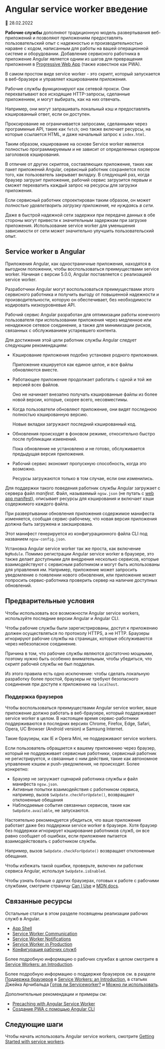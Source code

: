 # Angular service worker введение

:date: 28.02.2022

**Рабочие службы** дополняют традиционную модель развертывания веб-приложений и позволяют приложениям предоставлять пользовательский опыт с надежностью и производительностью наравне с кодом, написанным для работы на вашей операционной системе и оборудовании. Добавление сервисного работника в приложение Angular является одним из шагов для превращения приложения в [Progressive Web App](https://web.dev/progressive-web-apps/) (также известное как PWA).

В самом простом виде service worker - это скрипт, который запускается в веб-браузере и управляет кэшированием приложения.

Рабочие службы функционируют как сетевой прокси. Они перехватывают все исходящие HTTP-запросы, сделанные приложением, и могут выбирать, как на них отвечать.

Например, они могут запрашивать локальный кэш и предоставлять кэшированный ответ, если он доступен.

Проксирование не ограничивается запросами, сделанными через программные API, такие как `fetch`; оно также включает ресурсы, на которые ссылается HTML, и даже начальный запрос к `index.html`.

Таким образом, кэширование на основе Service worker является полностью программируемым и не зависит от определенных сервером заголовков кэширования.

В отличие от других скриптов, составляющих приложение, таких как пакет приложений Angular, сервисный работник сохраняется после того, как пользователь закрывает вкладку. В следующий раз, когда браузер загрузит приложение, рабочий сервис загрузится первым и сможет перехватить каждый запрос на ресурсы для загрузки приложения.

Если сервисный работник спроектирован таким образом, он может _полностью удовлетворить загрузку приложения, не нуждаясь в сети_.

Даже в быстрой надежной сети задержки при передаче данных в обе стороны могут привести к значительным задержкам при загрузке приложения. Использование service worker для уменьшения зависимости от сети может значительно улучшить пользовательский опыт.

## Service worker в Angular

Приложения Angular, как одностраничные приложения, находятся в выгодном положении, чтобы воспользоваться преимуществами service worker. Начиная с версии 5.0.0, Angular поставляется с реализацией service worker.

Разработчики Angular могут воспользоваться преимуществами этого сервисного работника и получить выгоду от повышенной надежности и производительности, которую он обеспечивает, без необходимости кодировать низкоуровневые API.

Рабочий сервис Angular разработан для оптимизации работы конечного пользователя при использовании приложения через медленное или ненадежное сетевое соединение, а также для минимизации рисков, связанных с обслуживанием устаревшего контента.

Для достижения этой цели работник службы Angular следует следующим рекомендациям:

-   Кэширование приложения подобно установке родного приложения.

    Приложение кэшируется как единое целое, и все файлы обновляются вместе.

-   Работающее приложение продолжает работать с одной и той же версией всех файлов.

    Оно не начинает внезапно получать кэшированные файлы из более новой версии, которые, скорее всего, несовместимы.

-   Когда пользователи обновляют приложение, они видят последнюю полностью кэшированную версию.

    Новые вкладки загружают последний кэшированный код.

-   Обновления происходят в фоновом режиме, относительно быстро после публикации изменений.

    Пока обновление не установлено и не готово, обслуживается предыдущая версия приложения.

-   Рабочий сервис экономит пропускную способность, когда это возможно.

    Ресурсы загружаются только в том случае, если они изменились.

Для поддержки такого поведения работник службы Angular загружает с сервера файл _manifest_. Файл, называемый `ngsw.json` (не путать с [web app manifest](https://developer.mozilla.org/docs/Web/Manifest)), описывает ресурсы для кэширования и включает хэши содержимого каждого файла.

При развертывании обновления приложения содержимое манифеста изменяется, сообщая сервис-рабочему, что новая версия приложения должна быть загружена и закэширована.

Этот манифест генерируется из конфигурационного файла CLI под названием `ngsw-config.json`.

Установка Angular service worker так же проста, как включение `NgModule`. Помимо регистрации Angular service worker в браузере, это также делает доступными для внедрения несколько сервисов, которые взаимодействуют с сервисным работником и могут быть использованы для управления им.
Например, приложение может запросить уведомление о появлении нового обновления, или приложение может попросить сервис-работника проверить сервер на наличие доступных обновлений.

## Предварительные условия

Чтобы использовать все возможности Angular service workers, используйте последние версии Angular и Angular CLI.

Чтобы рабочие службы были зарегистрированы, доступ к приложению должен осуществляться по протоколу HTTPS, а не HTTP. Браузеры игнорируют рабочие службы на страницах, которые обслуживаются через небезопасное соединение.

Причина в том, что рабочие службы являются достаточно мощными, поэтому нужно быть особенно внимательным, чтобы убедиться, что скрипт рабочей службы не был подделан.

Из этого правила есть одно исключение: чтобы сделать локальную разработку более простой, браузеры _не_ требуют безопасного соединения при доступе к приложению на `localhost`.

### Поддержка браузеров

Чтобы воспользоваться преимуществами Angular service worker, ваше приложение должно работать в веб-браузере, который поддерживает service worker в целом. В настоящее время сервис-работники поддерживаются в последних версиях Chrome, Firefox, Edge, Safari, Opera, UC Browser (Android version) и Samsung Internet.

Такие браузеры, как IE и Opera Mini, не поддерживают service workers.

Если пользователь обращается к вашему приложению через браузер, который не поддерживает сервисные работники, сервисный работник не регистрируется, и связанные с ним действия, такие как автономное управление кэшем и push-уведомления, не происходят. Более конкретно:

-   Браузер не загружает сценарий работника службы и файл манифеста `ngsw.json`.
-   Активные попытки взаимодействия с работником сервиса, например, вызов `SwUpdate.checkForUpdate()`, возвращают отклоненные обещания
-   Наблюдаемые события связанных сервисов, такие как `SwUpdate.available`, не запускаются.

Настоятельно рекомендуется убедиться, что ваше приложение работает даже без поддержки service worker в браузере. Хотя браузер без поддержки игнорирует кэширование работников служб, он все равно сообщает об ошибках, если приложение пытается взаимодействовать с работником службы.

Например, вызов `SwUpdate.checkForUpdate()` возвращает отклоненные обещания.

Чтобы избежать такой ошибки, проверьте, включен ли работник сервиса Angular, используя `SwUpdate.isEnabled`.

Чтобы узнать больше о других браузерах, готовых к работе с рабочими службами, смотрите страницу [Can I Use](https://caniuse.com/#feat=serviceworkers) и [MDN docs](https://developer.mozilla.org/docs/Web/API/Service_Worker_API).

## Связанные ресурсы

Остальные статьи в этом разделе посвящены реализации рабочих служб в Angular.

-   [App Shell](app-shell.md)
-   [Service Worker Communication](service-worker-communications.md)
-   [Service Worker Notifications](service-worker-notifications.md)
-   [Service Worker in Production](service-worker-devops.md)
-   [Конфигурация рабочих служб](service-worker-config.md)

Более подробную информацию о рабочих службах в целом смотрите в [Service Workers: an Introduction](https://developers.google.com/web/fundamentals/primers/service-workers).

Более подробную информацию о поддержке браузеров см. в разделе [Поддержка браузеров](https://developers.google.com/web/fundamentals/primers/service-workers/#browser_support) в [Service Workers: an Introduction](https://developers.google.com/web/fundamentals/primers/service-workers), в статьях Джейка Арчибальда [Готов ли Serviceworker?](https://jakearchibald.github.io/isserviceworkerready) и [Можно ли использовать](https://caniuse.com/serviceworkers).

Дополнительные рекомендации и примеры см:

-   [Precaching with Angular Service Worker](https://web.dev/precaching-with-the-angular-service-worker)
-   [Создание PWA с помощью Angular CLI](https://web.dev/creating-pwa-with-angular-cli)

## Следующие шаги

Чтобы начать использовать Angular service workers, смотрите [Getting Started with service workers](service-worker-getting-started.md).

<!-- links -->

<!-- external links -->

<!-- end links -->
